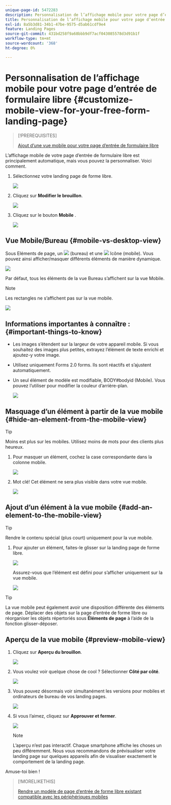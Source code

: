 ```yaml
---
unique-page-id: 5472283
description: Personnalisation de l’affichage mobile pour votre page d’entrée de formulaire libre - Documents Marketo - Documentation du produit
title: Personnalisation de l’affichage mobile pour votre page d’entrée de formulaire libre
exl-id: 8a5b3d81-34b1-47be-9575-d5ab61cdf9e4
feature: Landing Pages
source-git-commit: 431bd258f9a68bbb9df7acf043085578d3d91b1f
workflow-type: tm+mt
source-wordcount: '368'
ht-degree: 0%

---
```


# Personnalisation de l’affichage mobile pour votre page d’entrée de formulaire libre {#customize-mobile-view-for-your-free-form-landing-page}

>[!PREREQUISITES]
>
>[Ajout d’une vue mobile pour votre page d’entrée de formulaire libre](/help/marketo/product-docs/demand-generation/landing-pages/free-form-landing-pages/add-a-mobile-view-for-your-free-form-landing-page.md)

L’affichage mobile de votre page d’entrée de formulaire libre est principalement automatique, mais vous pouvez la personnaliser. Voici comment.

1. Sélectionnez votre landing page de forme libre.

   ![](assets/selectlandingapge.jpg)

1. Cliquez sur **Modifier le brouillon**.

   ![](assets/image2015-1-22-18-3a33-3a12.png)

1. Cliquez sur le bouton **Mobile** .

   ![](assets/image2015-1-22-18-3a31-3a40.png)

## Vue Mobile/Bureau {#mobile-vs-desktop-view}

Sous Eléments de page, un ![](assets/image2015-1-22-18-3a39-3a53.png) (bureau) et une ![](assets/image2015-1-22-18-3a40-3a31.png) Icône (mobile). Vous pouvez ainsi afficher/masquer différents éléments de manière dynamique.

![](assets/image2015-5-21-15-3a9-3a34.png)

Par défaut, tous les éléments de la vue Bureau s’affichent sur la vue Mobile.

>[!NOTE]
>
>Les rectangles ne s’affichent pas sur la vue mobile.

![](assets/image2015-5-21-15-3a12-3a2.png)

## Informations importantes à connaître : {#important-things-to-know}

* Les images s’étendent sur la largeur de votre appareil mobile. Si vous souhaitez des images plus petites, extrayez l’élément de texte enrichi et ajoutez-y votre image.
* Utilisez uniquement Forms 2.0 forms. Ils sont réactifs et s’ajustent automatiquement.
* Un seul élément de modèle est modifiable, BODY#bodyid (Mobile). Vous pouvez l’utiliser pour modifier la couleur d’arrière-plan.

  ![](assets/image2015-5-21-15-3a15-3a47.png)

## Masquage d’un élément à partir de la vue mobile {#hide-an-element-from-the-mobile-view}

>[!TIP]
>
>Moins est plus sur les mobiles. Utilisez moins de mots pour des clients plus heureux.

1. Pour masquer un élément, cochez la case correspondante dans la colonne mobile.

   ![](assets/image2015-5-21-15-3a28-3a17.png)

1. Mot clé! Cet élément ne sera plus visible dans votre vue mobile.

   ![](assets/image2015-5-21-15-3a30-3a17.png)

## Ajout d’un élément à la vue mobile {#add-an-element-to-the-mobile-view}

>[!TIP]
>
>Rendre le contenu spécial (plus court) uniquement pour la vue mobile.

1. Pour ajouter un élément, faites-le glisser sur la landing page de forme libre.

   ![](assets/image2015-5-21-15-3a32-3a22.png)

   Assurez-vous que l’élément est défini pour s’afficher uniquement sur la vue mobile.

   ![](assets/image2015-5-21-15-3a35-3a29.png)

>[!TIP]
>
>La vue mobile peut également avoir une disposition différente des éléments de page. Déplacer des objets sur la page d’entrée de forme libre ou réorganiser les objets répertoriés sous **Éléments de page** à l’aide de la fonction glisser-déposer.

## Aperçu de la vue mobile {#preview-mobile-view}

1. Cliquez sur **Aperçu du brouillon**.

   ![](assets/image2015-5-21-15-3a36-3a35.png)

1. Vous voulez voir quelque chose de cool ? Sélectionner **Côté par côté**.

   ![](assets/image2015-1-22-20-3a2-3a15.png)

1. Vous pouvez désormais voir simultanément les versions pour mobiles et ordinateurs de bureau de vos landing pages.

   ![](assets/image2015-1-22-20-3a3-3a22.png)

1. Si vous l’aimez, cliquez sur **Approuver et fermer**.

   ![](assets/image2015-1-22-20-3a5-3a36.png)

   >[!NOTE]
   >
   >L’aperçu n’est pas interactif. Chaque smartphone affiche les choses un peu différemment. Nous vous recommandons de prévisualiser votre landing page sur quelques appareils afin de visualiser exactement le comportement de la landing page.

Amuse-toi bien !

>[!MORELIKETHIS]
>
>[Rendre un modèle de page d’entrée de forme libre existant compatible avec les périphériques mobiles](/help/marketo/product-docs/demand-generation/landing-pages/landing-page-templates/make-an-existing-free-form-landing-page-template-mobile-compatible.md)
